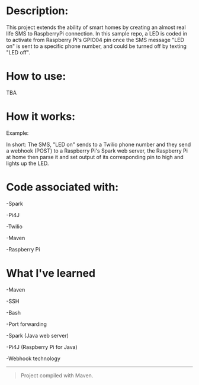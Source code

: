 # Description:
This project extends the ability of smart homes by creating an almost real life SMS to RaspberryPi connection. In this sample repo, a LED is coded in to activate from Raspberry Pi's GPIO04 pin once the SMS message "LED on" is sent to a specific phone number, and could be turned off by texting "LED off". 

# How to use:
TBA

# How it works:
Example:

In short: The SMS, "LED on" sends to a Twilio phone number and they send a webhook (POST) to a Raspberry Pi's Spark web server, the Raspberry Pi at home then parse it and set output of its corresponding pin to high and lights up the LED.

# Code associated with:


-Spark

-Pi4J

-Twilio

-Maven

-Raspberry Pi

# What I've learned

-Maven

-SSH

-Bash

-Port forwarding

-Spark (Java web server)

-Pi4J (Raspberry Pi for Java)

-Webhook technology

---
> Project compiled with Maven.




